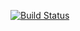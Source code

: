 [![Build Status](https://travis-ci.com/DarkoRockk/job4j_threads.svg?branch=main)](https://travis-ci.com/DarkoRockk/job4j_threads)